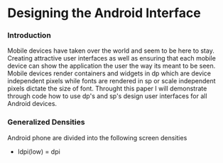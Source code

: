 # Designing the Android Interface

### Introduction
Mobile devices have taken over the world and seem to be here to stay. Creating attractive user interfaces as well as ensuring that each mobile device can show the application the user the way its meant to be seen. Mobile devices render containers and widgets in dp which are device independent pixels while fonts are rendered in sp or scale independent pixels dictate the size of font. Throught this paper I will demonstrate through code how to use dp's and sp's design user interfaces for all Android devices.

### Generalized Densities
Android phone are divided into the following screen densities
+ ldpi(low) = dpi
